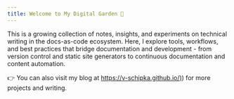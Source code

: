 ```yaml
---
title: Welcome to My Digital Garden 🌱 
---
```


This is a growing collection of notes, insights, and experiments on technical writing in the docs-as-code ecosystem. Here, I explore tools, workflows, and best practices that bridge documentation and development - from version control and static site generators to continuous documentation and content automation.  

👉 You can also visit my blog at [https://v-schipka.github.io/)](https://v-schipka.github.io/)) for more projects and writing.